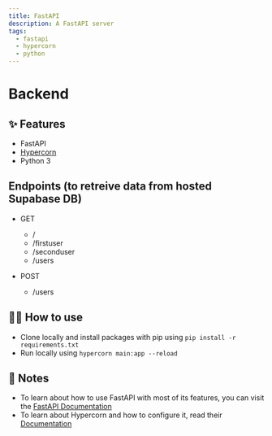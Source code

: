 ```yaml
---
title: FastAPI
description: A FastAPI server
tags:
  - fastapi
  - hypercorn
  - python
---
```


# Backend

## ✨ Features

- FastAPI
- [Hypercorn](https://hypercorn.readthedocs.io/)
- Python 3

## Endpoints (to retreive data from hosted Supabase DB)

- GET
  - /
  - /firstuser
  - /seconduser
  - /users

- POST
  - /users


## 💁‍♀️ How to use

- Clone locally and install packages with pip using `pip install -r requirements.txt`
- Run locally using `hypercorn main:app --reload`

## 📝 Notes

- To learn about how to use FastAPI with most of its features, you can visit the [FastAPI Documentation](https://fastapi.tiangolo.com/tutorial/)
- To learn about Hypercorn and how to configure it, read their [Documentation](https://hypercorn.readthedocs.io/)
